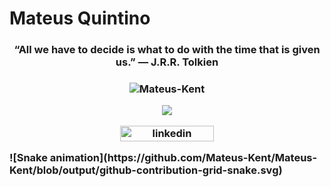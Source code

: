 # Mateus Quintino 


<h3 align="center">
“All we have to decide is what to do with the time that is given us.” 
    ― J.R.R. Tolkien 
  <h3>
  
  

<p align="center">
    
<img src="https://github-readme-stats.vercel.app/api/?username=Mateus-Kent&show_icons=true&title_color=fff&icon_color=79ff97&text_color=9f9f9f&bg_color=151515" alt="Mateus-Kent"/>
</p>

<p align="center">
<img src="https://github-readme-stats.vercel.app/api/top-langs/?username=Mateus-Kent&theme=nightowl&layout=compact&langs_count=8"/>
</p>
    


<p align="center">
<a href="https://www.linkedin.com/in/mateusqsantos/" target="blank"><img align="center" src="https://img.shields.io/badge/-Mateus%20Quintino-6633cc?style=flat-square&logo=Linkedin&logoColor=white&link=https://www.linkedin.com/in/diego-schell-fernandes" alt="linkedin" height="25" width="150" /></a>
</p>

 <div>
     ![Snake animation](https://github.com/Mateus-Kent/Mateus-Kent/blob/output/github-contribution-grid-snake.svg)
</div>




